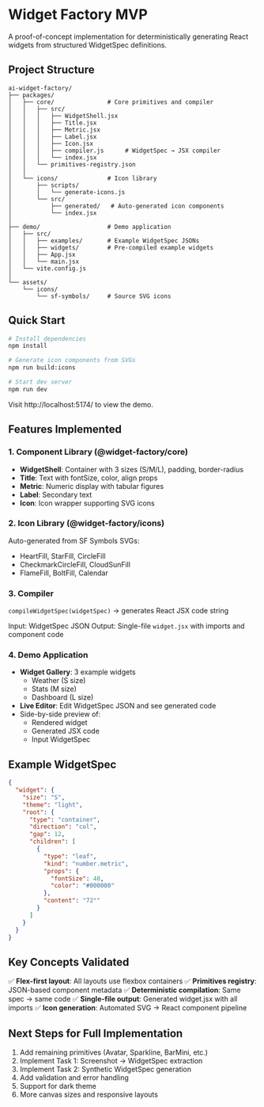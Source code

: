 # Widget Factory MVP

A proof-of-concept implementation for deterministically generating React widgets from structured WidgetSpec definitions.

## Project Structure

```
ai-widget-factory/
├── packages/
│   ├── core/               # Core primitives and compiler
│   │   ├── src/
│   │   │   ├── WidgetShell.jsx
│   │   │   ├── Title.jsx
│   │   │   ├── Metric.jsx
│   │   │   ├── Label.jsx
│   │   │   ├── Icon.jsx
│   │   │   ├── compiler.js      # WidgetSpec → JSX compiler
│   │   │   └── index.jsx
│   │   └── primitives-registry.json
│   │
│   └── icons/              # Icon library
│       ├── scripts/
│       │   └── generate-icons.js
│       └── src/
│           ├── generated/   # Auto-generated icon components
│           └── index.jsx
│
├── demo/                   # Demo application
│   ├── src/
│   │   ├── examples/       # Example WidgetSpec JSONs
│   │   ├── widgets/        # Pre-compiled example widgets
│   │   ├── App.jsx
│   │   └── main.jsx
│   └── vite.config.js
│
└── assets/
    └── icons/
        └── sf-symbols/     # Source SVG icons
```

## Quick Start

```bash
# Install dependencies
npm install

# Generate icon components from SVGs
npm run build:icons

# Start dev server
npm run dev
```

Visit http://localhost:5174/ to view the demo.

## Features Implemented

### 1. Component Library (@widget-factory/core)
- **WidgetShell**: Container with 3 sizes (S/M/L), padding, border-radius
- **Title**: Text with fontSize, color, align props
- **Metric**: Numeric display with tabular figures
- **Label**: Secondary text
- **Icon**: Icon wrapper supporting SVG icons

### 2. Icon Library (@widget-factory/icons)
Auto-generated from SF Symbols SVGs:
- HeartFill, StarFill, CircleFill
- CheckmarkCircleFill, CloudSunFill
- FlameFill, BoltFill, Calendar

### 3. Compiler
`compileWidgetSpec(widgetSpec)` → generates React JSX code string

Input: WidgetSpec JSON
Output: Single-file `widget.jsx` with imports and component code

### 4. Demo Application
- **Widget Gallery**: 3 example widgets
  - Weather (S size)
  - Stats (M size)
  - Dashboard (L size)
- **Live Editor**: Edit WidgetSpec JSON and see generated code
- Side-by-side preview of:
  - Rendered widget
  - Generated JSX code
  - Input WidgetSpec

## Example WidgetSpec

```json
{
  "widget": {
    "size": "S",
    "theme": "light",
    "root": {
      "type": "container",
      "direction": "col",
      "gap": 12,
      "children": [
        {
          "type": "leaf",
          "kind": "number.metric",
          "props": {
            "fontSize": 48,
            "color": "#000000"
          },
          "content": "72°"
        }
      ]
    }
  }
}
```

## Key Concepts Validated

✅ **Flex-first layout**: All layouts use flexbox containers
✅ **Primitives registry**: JSON-based component metadata
✅ **Deterministic compilation**: Same spec → same code
✅ **Single-file output**: Generated widget.jsx with all imports
✅ **Icon generation**: Automated SVG → React component pipeline

## Next Steps for Full Implementation

1. Add remaining primitives (Avatar, Sparkline, BarMini, etc.)
2. Implement Task 1: Screenshot → WidgetSpec extraction
3. Implement Task 2: Synthetic WidgetSpec generation
4. Add validation and error handling
5. Support for dark theme
6. More canvas sizes and responsive layouts
